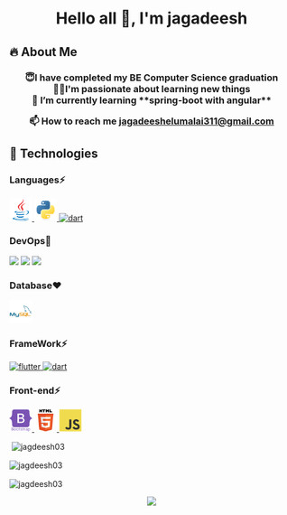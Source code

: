 <h1 align="center">Hello all 👋, I'm jagadeesh</h1>


## 🔥 About Me
<h3 align="center">😇I have completed my BE Computer Science graduation <br> 👨‍💻I'm passionate about learning new things<br>
 🌱 I’m currently learning **spring-boot with angular**<br>

 📫 How to reach me **jagadeeshelumalai311@gmail.com**<br></h3>
## 🚀 Technologies 

### Languages⚡
<p><a href="https://www.java.com" target="_blank" rel="noreferrer">      <img src="https://raw.githubusercontent.com/devicons/devicon/master/icons/java/java-original.svg" alt="java" width="40" height="40"/>
<a href="https://www.python.org" target="_blank" rel="noreferrer">       <img src="https://raw.githubusercontent.com/devicons/devicon/master/icons/python/python-original.svg" alt="python" width="40" height="40"/> </a> 
<a href="https://dart.dev" target="_blank" rel="noreferrer">             <img src="https://www.vectorlogo.zone/logos/dartlang/dartlang-icon.svg" alt="dart" width="40" height="40"/> </a>  
  </p>

### DevOps💙 
<a> <img src="https://img.shields.io/badge/GitHub-100000?style=for-the-badge&logo=github&logoColor=white"/>   <img src="https://img.shields.io/badge/Git-F05032?style=for-the-badge&logo=git&logoColor=white"/>  <img src="https://img.shields.io/badge/Linux-FCC624?style=for-the-badge&logo=linux&logoColor=black" />
  </a>
### Database❤️
  
  <img src="https://raw.githubusercontent.com/devicons/devicon/master/icons/mysql/mysql-original-wordmark.svg" alt="mysql" width="40" height="40"/>  

### FrameWork⚡
  
  <p><a href="https://flutter.dev" target="_blank" rel="noreferrer"> <img src="https://www.vectorlogo.zone/logos/flutterio/flutterio-icon.svg" alt="flutter" width="40" height="40"/> </a> 
<a href="https://dart.dev" target="_blank" rel="noreferrer"> <img src="https://www.vectorlogo.zone/logos/dartlang/dartlang-icon.svg" alt="dart" width="40" height="40"/> </a></p>
  
### Front-end⚡  
<p align="left"> <a href="https://getbootstrap.com" target="_blank" rel="noreferrer">
 <img src="https://raw.githubusercontent.com/devicons/devicon/master/icons/bootstrap/bootstrap-plain-wordmark.svg" alt="bootstrap" width="40" height="40"/> </a>    </a> <a href="https://www.w3.org/html/" target="_blank" rel="noreferrer"> <img src="https://raw.githubusercontent.com/devicons/devicon/master/icons/html5/html5-original-wordmark.svg" alt="html5" width="40" height="40"/> </a>  </a> <a href="https://developer.mozilla.org/en-US/docs/Web/JavaScript" target="_blank" rel="noreferrer"> <img src="https://raw.githubusercontent.com/devicons/devicon/master/icons/javascript/javascript-original.svg" alt="javascript" width="40" height="40"/> </a>  </a> 
 
 <p>&nbsp;<img align="center" src="https://github-readme-stats.vercel.app/api?username=jagdeesh03&show_icons=true&locale=en" alt="jagdeesh03" /></p>

<p><img align="center" src="https://github-readme-stats.vercel.app/api/top-langs?username=jagdeesh03&show_icons=true&locale=en&layout=compact" alt="jagdeesh03" height="150" width="480"/></p>

<p><img align="center" src="https://github-readme-streak-stats.herokuapp.com/?user=jagdeesh03&" alt="jagdeesh03" /></p>

<p align="center">
  <img src="https://capsule-render.vercel.app/api?type=waving&color=gradient&height=60&section=footer"  width="2500"/>
</p>

 

